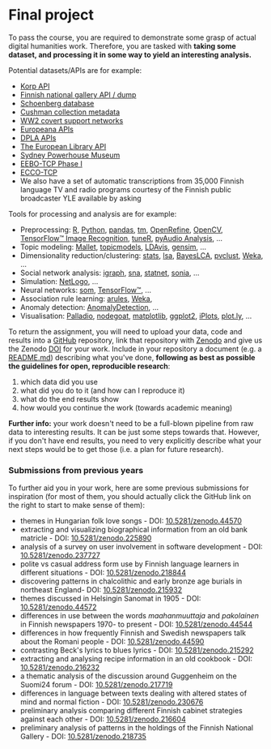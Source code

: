 # Final project

To pass the course, you are required to demonstrate some grasp of actual digital humanities work. Therefore, you are tasked with **taking some dataset, and processing it in some way to yield an interesting analysis.**

Potential datasets/APIs are for example:

* [Korp API](https://kitwiki.csc.fi/twiki/bin/view/FinCLARIN/KielipankkiHelpKorpWebService)
* [Finnish national gallery API / dump](http://kokoelmat.fng.fi/api/v2support/docs/#/download)
* [Schoenberg database](http://dla.library.upenn.edu/dla/schoenberg/ancillary.html?id=dla/schoenberg/data)
* [Cushman collection metadata](https://github.com/iulibdcs/cushman_photos)
* [WW2 covert support networks](http://programminghistorian.org/lessons/creating-network-diagrams-from-historical-sources#about-the-case-study)
* [Europeana APIs](http://labs.europeana.eu/api)
* [DPLA APIs](http://dp.la/info/developers/codex/)
* [The European Library API](http://www.theeuropeanlibrary.org/confluence/display/developers/API+Documentation)
* [Sydney Powerhouse Museum](http://www.powerhousemuseum.com/collection/database/download.php)
* [EEBO-TCP Phase I](http://www.bodleian.ox.ac.uk/eebotcp/)
* [ECCO-TCP](http://www.textcreationpartnership.org/tcp-ecco/)
* We also have a set of automatic transcriptions from 35,000 Finnish language TV and radio programs courtesy of the Finnish public broadcaster YLE available by asking

Tools for processing and analysis are for example:

* Preprocessing: [R](https://www.r-project.org/), [Python](https://www.python.org/), [pandas](http://pandas.pydata.org/), [tm](https://cran.r-project.org/web/packages/tm/index.html), [OpenRefine](http://openrefine.org/), [OpenCV](http://opencv.org/), [TensorFlow™ Image Recognition](https://www.tensorflow.org/versions/master/tutorials/image_recognition/index.html), [tuneR](https://cran.r-project.org/web/packages/tuneR/index.html), [pyAudio Analysis](https://github.com/tyiannak/pyAudioAnalysis), ...
* Topic modeling: [Mallet](http://mallet.cs.umass.edu/), [topicmodels](https://cran.r-project.org/web/packages/topicmodels/index.html), [LDAvis](https://cran.r-project.org/web/packages/LDAvis/index.html), [gensim](https://radimrehurek.com/gensim/), ...
* Dimensionality reduction/clustering: [stats](https://stat.ethz.ch/R-manual/R-devel/library/stats/html/00Index.html), [lsa](https://cran.r-project.org/web/packages/lsa/index.html), [BayesLCA](https://cran.r-project.org/web/packages/BayesLCA/index.html), [pvclust](https://cran.r-project.org/web/packages/pvclust/index.html), [Weka](http://www.cs.waikato.ac.nz/ml/weka/), ...
* Social network analysis: [igraph](http://igraph.org/), [sna](https://cran.r-project.org/web/packages/sna/index.html), [statnet](https://cran.r-project.org/web/packages/statnet/index.html), [sonia](http://web.stanford.edu/group/sonia/index.html), …
* Simulation: [NetLogo](https://ccl.northwestern.edu/netlogo/), ...
* Neural networks: [som](https://cran.r-project.org/web/packages/som/index.html), [TensorFlow™](http://www.tensorflow.org/), ...
* Association rule learning: [arules](https://cran.r-project.org/web/packages/arules/index.html), [Weka](http://www.cs.waikato.ac.nz/ml/weka/),
* Anomaly detection: [AnomalyDetection](https://github.com/twitter/AnomalyDetection), ...
* Visualisation: [Palladio](http://palladio.designhumanities.org/), [nodegoat](http://nodegoat.net/), [matplotlib](http://matplotlib.org/), [ggplot2](http://ggplot2.org/), [iPlots](https://cran.r-project.org/web/packages/iplots/index.html), [plot.ly](https://plot.ly/), ...

To return the assignment, you will need to upload your data, code and results into a [GitHub](http://github.com/) repository, link that repository with [Zenodo](https://zenodo.org/) and give us the Zenodo [DOI](https://www.doi.org/) for your work. Include in your repository a document \(e.g. a [README.md](https://help.github.com/articles/about-readmes/)\) describing what you've done, **following as best as possible the guidelines for open, reproducible research**:

1. which data did you use
2. what did you do to it \(and how can I reproduce it\)
3. what do the end results show
4. how would you continue the work \(towards academic meaning\)

**Further info:** your work doesn't need to be a full-blown pipeline from raw data to interesting results. It can be just some steps towards that. However, if you don't have end results, you need to very explicitly describe what your next steps would be to get those \(i.e. a plan for future research\).

### Submissions from previous years

To further aid you in your work, here are some previous submissions for inspiration \(for most of them, you should actually click the GitHub link on the right to start to make sense of them\):

* themes in Hungarian folk love songs - DOI: [10.5281/zenodo.44570](http://doi.org/10.5281/zenodo.44570)
* extracting and visualizing biographical information from an old bank matricle - DOI: [10.5281/zenodo.225890](http://doi.org/10.5281/zenodo.225890)
* analysis of a survey on user involvement in software development - DOI: [10.5281/zenodo.237727](https://doi.org/10.5281/zenodo.237727)
* polite vs casual address form use by Finnish language learners in different situations - DOI: [10.5281/zenodo.218844](https://doi.org/10.5281/zenodo.218844)
* discovering patterns in chalcolithic and early bronze age burials in northeast England- DOI: [10.5281/zenodo.215932](https://doi.org/10.5281/zenodo.215932)
* themes discussed in Helsingin Sanomat in 1905 - DOI: [10.5281/zenodo.44572](http://doi.org/10.5281/zenodo.44572)
* differences in use between the words _maahanmuuttaja_ and _pakolainen_ in Finnish newspapers 1970- to present - DOI: [10.5281/zenodo.44544](http://doi.org/10.5281/zenodo.44544)
* differences in how frequently Finnish and Swedish newspapers talk about the Romani people - DOI: [10.5281/zenodo.44590](http://doi.org/10.5281/zenodo.44590)
* contrasting Beck's lyrics to blues lyrics - DOI: [10.5281/zenodo.215292](http://doi.org/10.5281/zenodo.215292)
* extracting and analysing recipe information in an old cookbook - DOI: [10.5281/zenodo.216232](https://doi.org/10.5281/zenodo.216232)
* a thematic analysis of the discussion around Guggenheim on the Suomi24 forum - DOI: [10.5281/zenodo.217719](https://doi.org/10.5281/zenodo.217719)
* differences in language between texts dealing with altered states of mind and normal fiction - DOI: [10.5281/zenodo.230676](https://doi.org/10.5281/zenodo.230676)
* preliminary analysis comparing different Finnish cabinet strategies against each other - DOI: [10.5281/zenodo.216604](https://doi.org/10.5281/zenodo.216604)
* preliminary analysis of patterns in the holdings of the Finnish National Gallery - DOI: [10.5281/zenodo.218735](https://doi.org/10.5281/zenodo.218735)

